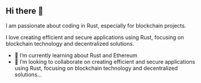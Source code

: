 ## Hi there 👋

<!--
**954alberto/954alberto** is a ✨ _special_ ✨ repository because its `README.md` (this file) appears on your GitHub profile.

Here are some ideas to get you started:
-->
I am passionate about coding in Rust, especially for blockchain projects.

I love creating efficient and secure applications using Rust, focusing on blockchain technology and decentralized solutions.

<!-- - 🔭 I’m currently working on -->
- 🌱 I’m currently learning about Rust and Ethereum
- 👯 I’m looking to collaborate on creating efficient and secure applications using Rust, focusing on blockchain technology and decentralized solutions...
<!--
- 🤔 I’m looking for help with ...
- 💬 Ask me about ...
- 📫 How to reach me: ...
- 😄 Pronouns: ...
- ⚡ Fun fact: ...
-->
